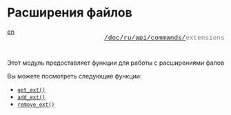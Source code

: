 # Расширения файлов

<div style="display: flex; justify-content: space-between; margin-bottom: 25px">
  <a href="/doc/ru/api/commands/extensions/.md">en</a>

  <p style="text-align: right;
            color: gray;
            font-size: 15px;
            font-family: 'Jetbrains Mono', SFMono-Regular, Consolas, 'Liberation Mono', Menlo, monospace, Arial">
      <a href="/README.md">/</a><a href="/doc/index.md">doc/</a><a href="/doc/ru/index.md">ru/</a><a href="/doc/ru/api/index.md">api/</a><a href="/doc/ru/api/commands/index.md">commands/</a>extensions
  </p>
</div>

Этот модуль предоставляет функции для работы с расширениями фалов

Вы можете посмотреть следующие функции:

+ [`get_ext()`](/doc/ru/api/commands/extensions/get_ext.md)
+ [`add_ext()`](/doc/ru/api/commands/extensions/add_ext.md)
+ [`remove_ext()`](/doc/ru/api/commands/extensions/remove_ext.md)